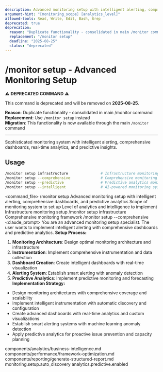 ```yaml
---
description: Advanced monitoring setup with intelligent alerting, comprehensive dashboards, and predictive analytics
argument-hint: "[monitoring_scope] [analytics_level]"
allowed-tools: Read, Write, Edit, Bash, Grep
deprecated: true
deprecation:
  reason: "Duplicate functionality - consolidated in main /monitor command"
  replacement: "/monitor setup"
  deadline: "2025-08-25"
  status: "deprecated"
---
```

# /monitor setup - Advanced Monitoring Setup

⚠️ **DEPRECATED COMMAND** ⚠️

This command is deprecated and will be removed on **2025-08-25**.

**Reason**: Duplicate functionality - consolidated in main /monitor command  
**Replacement**: Use `/monitor setup` instead  
**Migration**: This functionality is now available through the main `/monitor` command

---

Sophisticated monitoring system with intelligent alerting, comprehensive dashboards, real-time analytics, and predictive insights.
## Usage
```bash
/monitor setup infrastructure               # Infrastructure monitoring setup
/monitor setup --comprehensive              # Comprehensive monitoring framework
/monitor setup --predictive                 # Predictive analytics monitoring
/monitor setup --intelligent                # AI-powered monitoring system
```
<command_file>
  <metadata>
    <n>/monitor setup</n>
    <purpose>Advanced monitoring setup with intelligent alerting, comprehensive dashboards, and predictive analytics</purpose>
    <usage>
      <![CDATA[
      /monitor setup [monitoring_scope] --analytics [analytics_level]
      ]]>
    </usage>
  </metadata>
  <arguments>
    <argument name="monitoring_scope" type="string" required="false" default="infrastructure">
      <description>Scope of monitoring system to set up</description>
    </argument>
    <argument name="analytics_level" type="string" required="false" default="comprehensive">
      <description>Level of analytics and intelligence to implement</description>
    </argument>
  </arguments>
  <examples>
    <example>
      <description>Infrastructure monitoring setup</description>
      <usage>/monitor setup infrastructure</usage>
    </example>
    <example>
      <description>Comprehensive monitoring framework</description>
      <usage>/monitor setup --comprehensive</usage>
    </example>
  </examples>
  <claude_prompt>
    <prompt>
You are an advanced monitoring setup specialist. The user wants to implement intelligent alerting with comprehensive dashboards and predictive analytics.
**Setup Process:**
1. **Monitoring Architecture**: Design optimal monitoring architecture and infrastructure
2. **Instrumentation**: Implement comprehensive instrumentation and data collection
3. **Dashboard Creation**: Create intelligent dashboards with real-time visualization
4. **Alerting System**: Establish smart alerting with anomaly detection
5. **Predictive Analytics**: Implement predictive monitoring and forecasting
**Implementation Strategy:**
- Design monitoring architectures with comprehensive coverage and scalability
- Implement intelligent instrumentation with automatic discovery and configuration
- Create advanced dashboards with real-time analytics and custom visualizations
- Establish smart alerting systems with machine learning anomaly detection
- Apply predictive analytics for proactive issue prevention and capacity planning
<include component="components/analytics/business-intelligence.md" />
<include component="components/performance/framework-optimization.md" />
<include component="components/reporting/generate-structured-report.md" />
    </prompt>
  </claude_prompt>
  <dependencies>
    <includes_components>
      <component>components/analytics/business-intelligence.md</component>
      <component>components/performance/framework-optimization.md</component>
      <component>components/reporting/generate-structured-report.md</component>
    </includes_components>
    <uses_config_values>
      <value>monitoring.setup.auto_discovery</value>
      <value>analytics.predictive.enabled</value>
    </uses_config_values>
  </dependencies>
</command_file> 